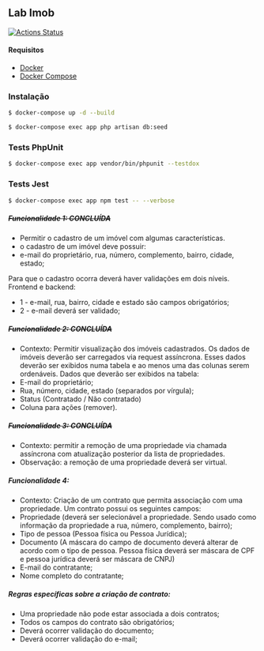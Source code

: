 ## Lab Imob

[![Actions Status](https://github.com/tiagodevweb/lab-imob/workflows/CI/badge.svg)](https://github.com/tiagodevweb/lab-imob/actions)


#### Requisitos

- [Docker](https://docs.docker.com/get-docker/)
- [Docker Compose](https://docs.docker.com/compose/install/)

### Instalação

```bash
$ docker-compose up -d --build
```

```bash
$ docker-compose exec app php artisan db:seed
```

### Tests PhpUnit

```bash
$ docker-compose exec app vendor/bin/phpunit --testdox
```

### Tests Jest

```bash
$ docker-compose exec app npm test -- --verbose
```

##### ~~Funcionalidade 1: CONCLUÍDA~~
  - Permitir o cadastro de um imóvel com algumas características. 
  - o cadastro de um imóvel deve possuir:
  - e-mail do proprietário, rua, número, complemento, bairro, cidade, estado;

Para que o cadastro ocorra deverá haver validações em dois níveis. Frontend e backend:
- 1 - e-mail, rua, bairro, cidade e estado são campos obrigatórios;
- 2 - e-mail deverá ser validado;

##### ~~Funcionalidade 2: CONCLUÍDA~~
  - Contexto: Permitir visualização dos imóveis cadastrados.
    Os dados de imóveis deverão ser carregados via request assíncrona. Esses dados deverão ser exibidos numa tabela e ao menos uma das colunas serem ordenáveis.
    Dados que deverão ser exibidos na tabela:
  - E-mail do proprietário;
  - Rua, número, cidade, estado (separados por vírgula);
  - Status (Contratado / Não contratado)
  - Coluna para ações (remover).

##### ~~Funcionalidade 3: CONCLUÍDA~~
  - Contexto: permitir a remoção de uma propriedade via chamada assíncrona com atualização posterior da lista de propriedades.
  - Observação: a remoção de uma propriedade deverá ser virtual.

##### Funcionalidade 4:
  - Contexto: Criação de um contrato que permita associação com uma propriedade. Um contrato possui os seguintes campos:
  - Propriedade (deverá ser selecionável a propriedade. Sendo usado como informação da propriedade a rua, número, complemento, bairro);
  - Tipo de pessoa (Pessoa física ou Pessoa Jurídica);
  - Documento (A máscara do campo de documento deverá alterar de acordo com o tipo de pessoa. Pessoa física deverá ser máscara de CPF e pessoa jurídica deverá ser máscara de CNPJ)
  - E-mail do contratante;
  - Nome completo do contratante;

##### Regras específicas sobre a criação de contrato:
- Uma propriedade não pode estar associada a dois contratos;
- Todos os campos do contrato são obrigatórios;
- Deverá ocorrer validação do documento;
- Deverá ocorrer validação do e-mail;